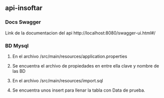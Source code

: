 ## api-insoftar

### Docs Swagger
  Link de la documentacion del api
  http://localhost:8080/swagger-ui.html#/
  
### BD Mysql

1. En el archivo /src/main/resources/application.properties

2. Se encuentra el archivo de propiedades en entre ella clave y nombre de las BD

3. En el archivo /src/main/resources/import.sql

4. Se encuentra unos insert para llenar la tabla con Data de prueba.


